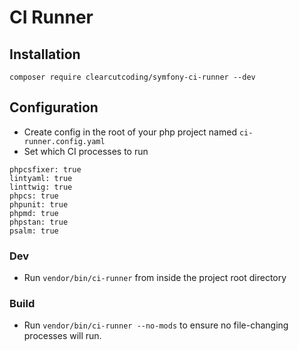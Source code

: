 # CI Runner

## Installation

`composer require clearcutcoding/symfony-ci-runner --dev`

## Configuration

- Create config in the root of your php project named `ci-runner.config.yaml`
- Set which CI processes to run

```
phpcsfixer: true
lintyaml: true
linttwig: true
phpcs: true
phpunit: true
phpmd: true
phpstan: true
psalm: true
```

### Dev

- Run `vendor/bin/ci-runner` from inside the project root directory

### Build

- Run `vendor/bin/ci-runner --no-mods` to ensure no file-changing processes will run.


